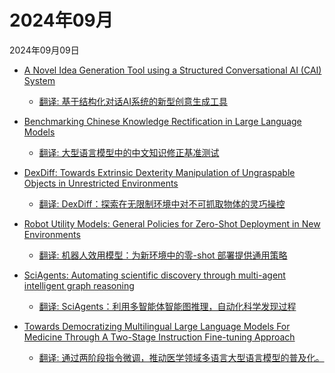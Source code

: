 # 2024年09月

2024年09月09日

- [A Novel Idea Generation Tool using a Structured Conversational AI (CAI) System](2024年09月09日/A_Novel_Idea_Generation_Tool_using_a_Structured_Conversational_AI_(CAI)_System.md)

    - [翻译: 基于结构化对话AI系统的新型创意生成工具](2024年09月09日/A_Novel_Idea_Generation_Tool_using_a_Structured_Conversational_AI_(CAI)_System.md)

- [Benchmarking Chinese Knowledge Rectification in Large Language Models](2024年09月09日/Benchmarking_Chinese_Knowledge_Rectification_in_Large_Language_Models.md)

    - [翻译: 大型语言模型中的中文知识修正基准测试](2024年09月09日/Benchmarking_Chinese_Knowledge_Rectification_in_Large_Language_Models.md)

- [DexDiff: Towards Extrinsic Dexterity Manipulation of Ungraspable Objects in Unrestricted Environments](2024年09月09日/DexDiff_Towards_Extrinsic_Dexterity_Manipulation_of_Ungraspable_Objects_in_Unrestricted_Environments.md)

    - [翻译: DexDiff：探索在无限制环境中对不可抓取物体的灵巧操控](2024年09月09日/DexDiff_Towards_Extrinsic_Dexterity_Manipulation_of_Ungraspable_Objects_in_Unrestricted_Environments.md)

- [Robot Utility Models: General Policies for Zero-Shot Deployment in New Environments](2024年09月09日/Robot_Utility_Models_General_Policies_for_Zero-Shot_Deployment_in_New_Environments.md)

    - [翻译: 机器人效用模型：为新环境中的零-shot 部署提供通用策略](2024年09月09日/Robot_Utility_Models_General_Policies_for_Zero-Shot_Deployment_in_New_Environments.md)

- [SciAgents: Automating scientific discovery through multi-agent intelligent graph reasoning](2024年09月09日/SciAgents_Automating_scientific_discovery_through_multi-agent_intelligent_graph_reasoning.md)

    - [翻译: SciAgents：利用多智能体智能图推理，自动化科学发现过程](2024年09月09日/SciAgents_Automating_scientific_discovery_through_multi-agent_intelligent_graph_reasoning.md)

- [Towards Democratizing Multilingual Large Language Models For Medicine Through A Two-Stage Instruction Fine-tuning Approach](2024年09月09日/Towards_Democratizing_Multilingual_Large_Language_Models_For_Medicine_Through_A_Two-Stage_Instruction_Fine-tuning_Approach.md)

    - [翻译: 通过两阶段指令微调，推动医学领域多语言大型语言模型的普及化。](2024年09月09日/Towards_Democratizing_Multilingual_Large_Language_Models_For_Medicine_Through_A_Two-Stage_Instruction_Fine-tuning_Approach.md)
